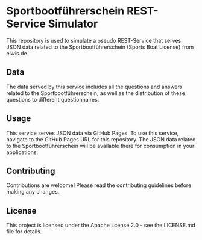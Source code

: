 # Sportbootführerschein REST-Service Simulator

This repository is used to simulate a pseudo REST-Service that serves JSON data related to the Sportbootführerschein (Sports Boat License) from elwis.de.

## Data

The data served by this service includes all the questions and answers related to the Sportbootführerschein, as well as the distribution of these questions to different questionnaires.

## Usage

This service serves JSON data via GitHub Pages. To use this service, navigate to the GitHub Pages URL for this repository. The JSON data related to the Sportbootführerschein will be available there for consumption in your applications.

## Contributing

Contributions are welcome! Please read the contributing guidelines before making any changes.

## License

This project is licensed under the Apache Lcense 2.0 - see the LICENSE.md file for details.